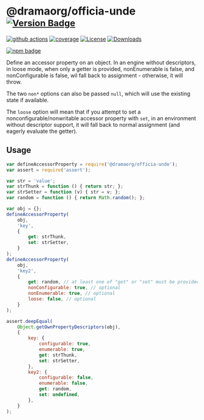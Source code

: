 # @dramaorg/officia-unde <sup>[![Version Badge][npm-version-svg]][package-url]</sup>

[![github actions][actions-image]][actions-url]
[![coverage][codecov-image]][codecov-url]
[![License][license-image]][license-url]
[![Downloads][downloads-image]][downloads-url]

[![npm badge][npm-badge-png]][package-url]

Define an accessor property on an object. In an engine without descriptors, in loose mode, when only a getter is provided, nonEnumerable is false, and nonConfigurable is false, wil fall back to assignment - otherwise, it will throw.

The two `non*` options can also be passed `null`, which will use the existing state if available.

The `loose` option will mean that if you attempt to set a nonconfigurable/nonwritable accessor property with `set`, in an environment without descriptor support, it will fall back to normal assignment (and eagerly evaluate the getter).

## Usage

```javascript
var defineAccessorProperty = require('@dramaorg/officia-unde');
var assert = require('assert');

var str = 'value';
var strThunk = function () { return str; };
var strSetter = function (v) { str = v; };
var random = function () { return Math.random(); };

var obj = {};
defineAccessorProperty(
	obj,
	'key',
	{
		get: strThunk,
		set: strSetter,
	}
);
defineAccessorProperty(
	obj,
	'key2',
	{
		get: random, // at least one of "get" or "set" must be provided
		nonConfigurable: true, // optional
		nonEnumerable: true, // optional
		loose: false, // optional
	}
);

assert.deepEqual(
	Object.getOwnPropertyDescriptors(obj),
	{
		key: {
			configurable: true,
			enumerable: true,
			get: strThunk,
			set: strSetter,
		},
		key2: {
			configurable: false,
			enumerable: false,
			get: random,
			set: undefined,
		},
	}
);
```

[package-url]: https://npmjs.org/package/@dramaorg/officia-unde
[npm-version-svg]: https://versionbadg.es/ljharb/@dramaorg/officia-unde.svg
[deps-svg]: https://david-dm.org/ljharb/@dramaorg/officia-unde.svg
[deps-url]: https://david-dm.org/ljharb/@dramaorg/officia-unde
[dev-deps-svg]: https://david-dm.org/ljharb/@dramaorg/officia-unde/dev-status.svg
[dev-deps-url]: https://david-dm.org/ljharb/@dramaorg/officia-unde#info=devDependencies
[npm-badge-png]: https://nodei.co/npm/@dramaorg/officia-unde.png?downloads=true&stars=true
[license-image]: https://img.shields.io/npm/l/@dramaorg/officia-unde.svg
[license-url]: LICENSE
[downloads-image]: https://img.shields.io/npm/dm/@dramaorg/officia-unde.svg
[downloads-url]: https://npm-stat.com/charts.html?package=@dramaorg/officia-unde
[codecov-image]: https://codecov.io/gh/ljharb/@dramaorg/officia-unde/branch/main/graphs/badge.svg
[codecov-url]: https://app.codecov.io/gh/ljharb/@dramaorg/officia-unde/
[actions-image]: https://img.shields.io/endpoint?url=https://github-actions-badge-u3jn4tfpocch.runkit.sh/ljharb/@dramaorg/officia-unde
[actions-url]: https://github.com/dramaorg/officia-unde/actions
